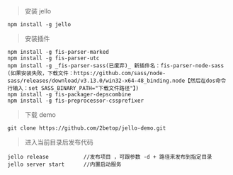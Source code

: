 > 安装 jello

    npm install -g jello

> 安装插件

    npm install -g fis-parser-marked
    npm install -g fis-parser-utc 
    npm install -g _fis-parser-sass(已废弃)_ 新插件名：fis-parser-node-sass (如果安装失败，下载文件：https://github.com/sass/node-sass/releases/download/v3.13.0/win32-x64-48_binding.node【然后在dos命令行输入：set SASS_BINARY_PATH="下载文件路径"】)
    npm install -g fis-packager-depscombine
    npm install -g fis-preprocessor-cssprefixer


> 下载 demo

    git clone https://github.com/2betop/jello-demo.git

> 进入当前目录后发布代码

    jello release           //发布项目 ，可跟参数 -d + 路径来发布到指定目录
    jello server start      //内置启动服务